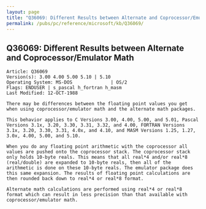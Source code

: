 ```yaml
---
layout: page
title: "Q36069: Different Results between Alternate and Coprocessor/Emulator Math"
permalink: /pubs/pc/reference/microsoft/kb/Q36069/
---
```


## Q36069: Different Results between Alternate and Coprocessor/Emulator Math

	Article: Q36069
	Version(s): 3.00 4.00 5.00 5.10 | 5.10
	Operating System: MS-DOS              | OS/2
	Flags: ENDUSER | s_pascal h_fortran h_masm
	Last Modified: 12-OCT-1988
	
	There may be differences between the floating point values you get
	when using coprocessor/emulator math and the alternate math packages.
	
	This behavior applies to C Versions 3.00, 4.00, 5.00, and 5.01, Pascal
	Versions 3.1x, 3.20, 3.30, 3.31, 3.32, and 4.00, FORTRAN Versions
	3.1x, 3.20, 3.30, 3.31, 4.0x, and 4.10, and MASM Versions 1.25, 1.27,
	3.0x, 4.00, 5.00, and 5.10.
	
	When you do any floating point arithmetic with the coprocessor all
	values are pushed onto the coprocessor stack. The coprocessor stack
	only holds 10-byte reals. This means that all real*4 and/or real*8
	(real/double) are expanded to 10-byte reals, then all of the
	arithmetic is done on these 10-byte reals. The emulator package does
	this same expansion. The results of floating point calculations are
	then rounded back down to real*4 or real*8 format.
	
	Alternate math calculations are performed using real*4 or real*8
	format which can result in less precision than that available with
	coprocessor/emulator math.
